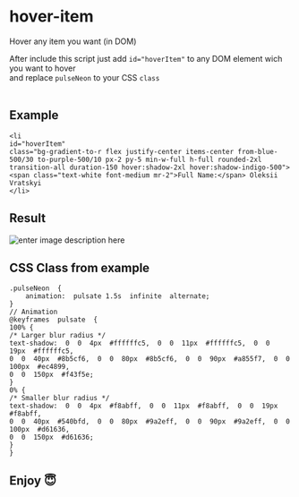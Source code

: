 # hover-item
Hover any item  you want (in DOM)

After include this script just add ``id="hoverItem"`` to any DOM element wich you want to hover <br /> 
and replace ``pulseNeon`` to your CSS ``class`` <br /><br />

## Example



    <li
    id="hoverItem"
    class="bg-gradient-to-r flex justify-center items-center from-blue-500/30 to-purple-500/10 px-2 py-5 min-w-full h-full rounded-2xl transition-all duration-150 hover:shadow-2xl hover:shadow-indigo-500">
    <span class="text-white font-medium mr-2">Full Name:</span> Oleksii
    Vratskyi
    </li>

## Result
![enter image description here](https://vratsky.com/hoverItemGif.gif)

## CSS Class from example

    .pulseNeon  {
    	animation:  pulsate 1.5s  infinite  alternate;
    }
    // Animation
    @keyframes  pulsate  {
    100% {
    /* Larger blur radius */
    text-shadow:  0  0  4px  #ffffffc5,  0  0  11px  #ffffffc5,  0  0  19px  #ffffffc5,
    0  0  40px  #8b5cf6,  0  0  80px  #8b5cf6,  0  0  90px  #a855f7,  0  0  100px  #ec4899,
    0  0  150px  #f43f5e;
    }
    0% {
    /* Smaller blur radius */
    text-shadow:  0  0  4px  #f8abff,  0  0  11px  #f8abff,  0  0  19px  #f8abff,
    0  0  40px  #540bfd,  0  0  80px  #9a2eff,  0  0  90px  #9a2eff,  0  0  100px  #d61636,
    0  0  150px  #d61636;
    }
    }

## Enjoy 😇
